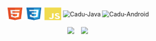 <div style="display: inline_block" align="center"><br>
  <img align="center" alt="Cadu-HTML" height="30" width="40" src="https://raw.githubusercontent.com/devicons/devicon/master/icons/html5/html5-original.svg">
  <img align="center" alt="Cadu-CSS" height="30" width="40" src="https://raw.githubusercontent.com/devicons/devicon/master/icons/css3/css3-original.svg">
  <img align="center" alt="Cadu-Js" height="30" width="40" src="https://raw.githubusercontent.com/devicons/devicon/master/icons/javascript/javascript-plain.svg">
  <img align="center" alt="Cadu-Java" height="30" width="40" src="https://cdn.jsdelivr.net/gh/devicons/devicon/icons/java/java-original.svg">
  <img align="center" alt="Cadu-Android" height="30" width="40" src="https://cdn.jsdelivr.net/gh/devicons/devicon@latest/icons/android/android-plain.svg"
  <img align="center" alt="Cadu-Android" height="30" width="40" src="https://cdn.jsdelivr.net/gh/devicons/devicon@latest/icons/c/c-original.svg" />  
</div>

<div align="center" style="display: flex; justify-content: center; gap: 1rem; margin-top: 1rem;">
  <img height="150" src="https://github-readme-stats.vercel.app/api?username=cadugoncalvesb&theme=tokyonight&show_icons=true&hide_border=true&count_private=true" />
  <img height="150" src="https://github-readme-stats.vercel.app/api/top-langs/?username=cadugoncalvesb&theme=tokyonight&show_icons=true&hide_border=true&layout=compact" />
</div>

